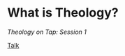 # What is Theology?
*Theology on Tap: Session 1*

[Talk](https://benjaminingreens.gitHub.io/theology_on_tap)